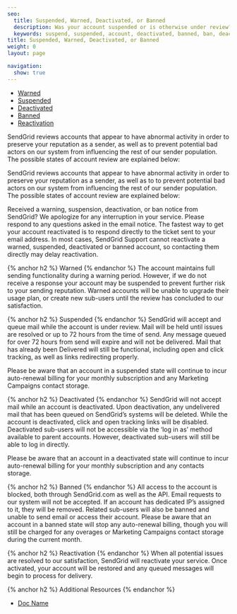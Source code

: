 ```yaml
---
seo:
  title: Suspended, Warned, Deactivated, or Banned
  description: Was your account suspended or is otherwise under review? Learn more here...
  keywords: suspend, suspended, account, deactivated, banned, ban, deactivate, warn, warning, access, compromise, reactivate, stopped, stop, reactivated, turn, frozen, under, review, deactivated, compliance
title: Suspended, Warned, Deactivated, or Banned
weight: 0
layout: page

navigation:
  show: true
---
```

- [Warned](#-Warned)
- [Suspended](#-Suspended)
- [Deactivated](#-Deactivated)
- [Banned](#-Banned)
- [Reactivation](#-Reactivation)

SendGrid reviews accounts that appear to have abnormal activity in order to preserve your reputation as a sender, as well as to prevent potential bad actors on our system from influencing the rest of our sender population. The possible states of account review are explained below:  

SendGrid reviews accounts that appear to have abnormal activity in order to preserve your reputation as a sender, as well as to to prevent potential bad actors on our system from influencing the rest of our sender population. The possible states of account review are explained below:

Received a warning, suspension, deactivation, or ban notice from SendGrid? We apologize for any interruption in your service. Please respond to any questions asked in the email notice. The fastest way to get your account reactivated is to respond directly to the ticket sent to your email address. In most cases, SendGrid Support cannot reactivate a warned, suspended, deactivated or banned account, so contacting them directly may delay reactivation.

{% anchor h2 %}
Warned
{% endanchor %}
The account maintains full sending functionality during a warning period. However, if we do not receive a response your account may be suspended to prevent further risk to your sending reputation. Warned accounts will be unable to upgrade their usage plan, or create new sub-users until the review has concluded to our satisfaction.

{% anchor h2 %}
Suspended
{% endanchor %}
SendGrid will accept and queue mail while the account is under review. Mail will be held until issues are resolved or up to 72 hours from the time of send. Any message queued for over 72 hours from send will expire and will not be delivered. Mail that has already been Delivered will still be functional, including open and click tracking, as well as links redirecting properly. 

Please be aware that an account in a suspended state will continue to incur auto-renewal billing for your monthly subscription and any Marketing Campaigns contact storage.

{% anchor h2 %}
Deactivated
{% endanchor %}
SendGrid will not accept mail while an account is deactivated. Upon deactivation, any undelivered mail that has been queued on SendGrid’s systems will be deleted. While the account is deactivated, click and open tracking links will be disabled. Deactivated sub-users will not be accessible via the ‘log in as’ method available to parent accounts. However, deactivated sub-users will still be able to log in directly. 

Please be aware that an account in a deactivated state will continue to incur auto-renewal billing for your monthly subscription and any contacts storage.

{% anchor h2 %}
Banned
{% endanchor %}
All access to the account is blocked, both through SendGrid.com as well as the API. Email requests to our system will not be accepted. If an account has dedicated IP’s assigned to it, they will be removed. Related sub-users will also be banned and unable to send email or access their account. Please be aware that an account in a banned state will stop any auto-renewal billing, though you will still be charged for any overages or Marketing Campaigns contact storage during the current month.

{% anchor h2 %}
Reactivation
{% endanchor %}
When all potential issues are resolved to our satisfaction, SendGrid will reactivate your service. Once activated, your account will be restored and any queued messages will begin to process for delivery.

{% anchor h2 %}
Additional Resources
{% endanchor %}

- [Doc Name]({{root_url}}/User_Guide/Marketing_Campaigns/design_editor.html#-Using-Custom-HTML)